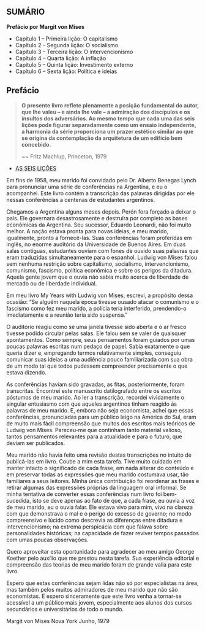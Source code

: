 ## SUMÁRIO

**Prefácio por Margit von Mises**

  - Capítulo 1 – Primeira lição: O capitalismo
  - Capítulo 2 – Segunda lição: O socialismo
  - Capítulo 3 – Terceira lição: O intervencionismo
  - Capítulo 4 – Quarta lição: A inflação
  - Capítulo 5 – Quinta lição: Investimento externo
  - Capítulo 6 – Sexta lição: Política e ideias


## Prefácio 

> **O presente livro reflete plenamente a posição fundamental do autor, que lhe valeu – e ainda lhe vale – a admiração dos discípulos e os insultos dos adversários. Ao mesmo tempo que cada uma das seis lições pode figurar separadamente como um ensaio independente, a harmonia da série proporciona um prazer estético similar ao que se origina da contemplação da arquitetura de um edifício bem concebido.**
> 
> ~~ Fritz Machlup, Princeton, 1979

  - [AS SEIS LIÇÕES](https://asseislicoes.netlify.app)

Em fins de 1958, meu marido foi convidado pelo Dr. Alberto Benegas Lynch para pronunciar uma série de conferências na Argentina, e eu o acompanhei. Este livro contém a transcrição das palavras dirigidas por ele nessas conferências a centenas de estudantes argentinos. 

Chegamos a Argentina alguns meses depois. Perón fora forçado a deixar o país. Ele governara desastrosamente e destruíra por completo as bases econômicas da Argentina. Seu sucessor, Eduardo Leonardi, não foi muito melhor. A nação estava pronta para novas ideias, e meu marido, igualmente, pronto a fornecê-las. Suas conferências foram proferidas em inglês, no enorme auditório da Universidade de Buenos Aires. Em duas salas contíguas, estudantes ouviam com fones de ouvido suas palavras que eram traduzidas simultaneamente para o espanhol. Ludwig von Mises falou sem nenhuma restrição sobre capitalismo, socialismo, intervencionismo, comunismo, fascismo, política econômica e sobre os perigos da ditadura. Aquela gente jovem que o ouvia não sabia muito acerca de liberdade de mercado ou de liberdade individual. 

Em meu livro My Years with Ludwig von Mises, escrevi, a propósito dessa ocasião: “Se alguém naquela época tivesse ousado atacar o comunismo e o fascismo como fez meu marido, a polícia teria interferido, prendendo-o imediatamente e a reunião teria sido suspensa.” 

O auditório reagiu como se uma janela tivesse sido aberta e o ar fresco tivesse podido circular pelas salas. Ele falou sem se valer de quaisquer apontamentos. Como sempre, seus pensamentos foram guiados por umas poucas palavras escritas num pedaço de papel. Sabia exatamente o que queria dizer e, empregando termos relativamente simples, conseguiu comunicar suas ideias a uma audiência pouco familiarizada com sua obra de um modo tal que todos pudessem compreender precisamente o que estava dizendo. 

As conferências haviam sido gravadas, as fitas, posteriormente, foram transcritas. Encontrei este manuscrito datilografado entre os escritos póstumos de meu marido. Ao ler a transcrição, recordei vividamente o singular entusiasmo com que aqueles argentinos tinham reagido às palavras de meu marido. E, embora não seja economista, achei que essas conferências, pronunciadas para um público leigo na América do Sul, eram de muito mais fácil compreensão que muitos dos escritos mais teóricos de Ludwig von Mises. Pareceu-me que continham tanto material valioso, tantos pensamentos relevantes para a atualidade e para o futuro, que deviam ser publicados. 

Meu marido não havia feito uma revisão destas transcrições no intuito de publicá-las em livro. Coube a mim esta tarefa. Tive muito cuidado em manter intacto o significado de cada frase, em nada alterar do conteúdo e em preservar todas as expressões que meu marido costumava usar, tão familiares a seus leitores. Minha única contribuição foi reordenar as frases e retirar algumas das expressões próprias da linguagem oral informal. Se minha tentativa de converter essas conferências num livro foi bem-sucedida, isto se deve apenas ao fato de que, a cada frase, eu ouvia a voz de meu marido, eu o ouvia falar. Ele estava vivo para mim, vivo na clareza com que demonstrava o mal e o perigo do excesso de governo; no modo compreensivo e lúcido como descrevia as diferenças entre ditadura e intervencionismo; na extrema perspicácia com que falava sobre personalidades históricas; na capacidade de fazer reviver tempos passados com umas poucas observações. 

Quero aproveitar esta oportunidade para agradecer ao meu amigo George Koether pelo auxílio que me prestou nesta tarefa. Sua experiência editorial e compreensão das teorias de meu marido foram de grande valia para este livro. 

Espero que estas conferências sejam lidas não só por especialistas na área, mas também pelos muitos admiradores de meu marido que não são economistas. E espero sinceramente que este livro venha a tornar-se acessível a um público mais jovem, especialmente aos alunos dos cursos secundários e universitários de todo o mundo. 

Margit von Mises Nova York 
Junho, 1979 
